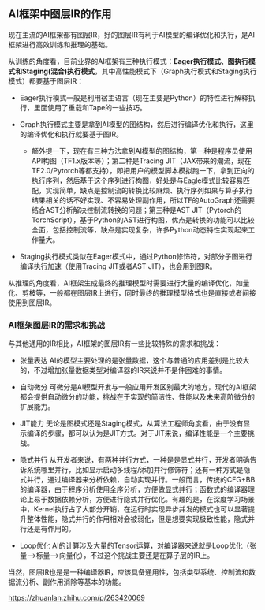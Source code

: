 ## AI框架中图层IR的作用
现在主流的AI框架都有图层IR，好的图层IR有利于AI模型的编译优化和执行，是AI框架进行高效训练和推理的基础。

从训练的角度看，目前业界的AI框架有三种执行模式：**Eager执行模式、图执行模式和Staging(混合)执行模式**，其中高性能模式下（Graph执行模式和Staging执行模式）都要基于图层IR：

- Eager执行模式一般是利用宿主语言（现在主要是Python）的特性进行解释执行，里面使用了重载和Tape的一些技巧。
  
- Graph执行模式主要是拿到AI模型的图结构，然后进行编译优化和执行，这里的编译优化和执行就要基于图IR。
  - 额外提一下，现在有三种方法拿到AI模型的图结构，第一种是程序员使用API构图（TF1.x版本等）；第二种是Tracing JIT（JAX带来的潮流，现在TF2.0/Pytorch等都支持），即把用户的模型脚本模拟跑一下，拿到正向的执行序列，然后基于这个序列进行构图，好处是与Eagle模式比较容易匹配，实现简单，缺点是控制流的转换比较麻烦、执行序列如果与算子执行结果相关的话不好实现、不容易处理副作用，所以TF的AutoGraph还需要结合AST分析解决控制流转换的问题；第三种是AST JIT（Pytorch的TorchScript），基于Python的AST进行构图，优点是转换的功能可以比较全面，包括控制流等，缺点是实现复杂，许多Python动态特性实现起来工作量大。
  
- Staging执行模式类似在Eager模式中，通过Python修饰符，对部分子图进行编译执行加速（使用Tracing JIT或者AST JIT），也会用到图IR。
  
从推理的角度看，AI框架生成最终的推理模型时需要进行大量的编译优化，如量化、剪枝等，一般都在图层IR上进行，同时最终的推理模型格式也是直接或者间接使用到图层IR。

### AI框架图层IR的需求和挑战
与其他通用的IR相比，AI框架的图层IR有一些比较特殊的需求和挑战：

- 张量表达
AI的模型主要处理的是张量数据，这个与普通的应用差别是比较大的，不过增加张量数据类型对编译器的IR来说并不是件困难的事情。

- 自动微分
可微分是AI模型开发与一般应用开发区别最大的地方，现代的AI框架都会提供自动微分的功能，挑战在于实现的简洁性、性能以及未来高阶微分的扩展能力。

- JIT能力
无论是图模式还是Staging模式，从算法工程师角度看，由于没有显示编译的步骤，都可以认为是JIT方式。对于JIT来说，编译性能是一个主要挑战。

- 隐式并行
从开发者来说，有两种并行方式，一种是是显式并行，开发者明确告诉系统哪里并行，比如显示启动多线程/添加并行修饰符；还有一种方式是隐式并行，通过编译器来分析依赖，自动实现并行。一般而言，传统的CFG+BB的编译器，由于程序分析使用全序分析，方便做显式并行；函数式的编译器理论上易于数据依赖分析，方便进行隐式并行优化。有趣的是，在深度学习场景中，Kernel执行占了大部分开销，在运行时实现异步并发的模式也可以显著提升整体性能，隐式并行的作用相对会被弱化，但是想要实现极致性能，隐式并行还是有作用的。

- Loop优化
AI的计算涉及大量的Tensor运算，对编译器来说就是Loop优化（张量—>标量—>向量化），不过这个挑战主要还是在算子层的IR上。

当然，图层IR也是是一种编译器IR，应该具备通用性，包括类型系统、控制流和数据流分析、副作用消除等基本的功能。

https://zhuanlan.zhihu.com/p/263420069